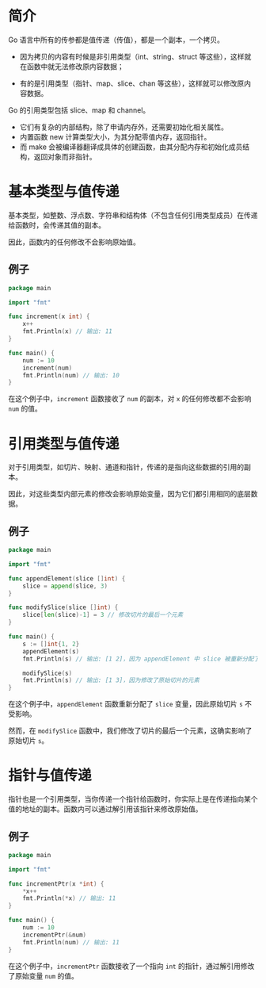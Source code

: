 # 简介

Go 语言中所有的传参都是值传递（传值），都是一个副本，一个拷贝。

- 因为拷贝的内容有时候是非引用类型（int、string、struct 等这些），这样就在函数中就无法修改原内容数据；

- 有的是引用类型（指针、map、slice、chan 等这些），这样就可以修改原内容数据。

Go 的引用类型包括 slice、map 和 channel。

- 它们有复杂的内部结构，除了申请内存外，还需要初始化相关属性。
- 内置函数 new 计算类型大小，为其分配零值内存，返回指针。
- 而 make 会被编译器翻译成具体的创建函数，由其分配内存和初始化成员结构，返回对象而非指针。

# 基本类型与值传递

基本类型，如整数、浮点数、字符串和结构体（不包含任何引用类型成员）在传递给函数时，会传递其值的副本。

因此，函数内的任何修改不会影响原始值。

## 例子

```go
package main

import "fmt"

func increment(x int) {
    x++
    fmt.Println(x) // 输出: 11
}

func main() {
    num := 10
    increment(num)
    fmt.Println(num) // 输出: 10
}
```

在这个例子中，`increment` 函数接收了 `num` 的副本，对 `x` 的任何修改都不会影响 `num` 的值。

# 引用类型与值传递

对于引用类型，如切片、映射、通道和指针，传递的是指向这些数据的引用的副本。

因此，对这些类型内部元素的修改会影响原始变量，因为它们都引用相同的底层数据。

## 例子

```go
package main

import "fmt"

func appendElement(slice []int) {
	slice = append(slice, 3)
}

func modifySlice(slice []int) {
	slice[len(slice)-1] = 3 // 修改切片的最后一个元素
}

func main() {
	s := []int{1, 2}
	appendElement(s)
	fmt.Println(s) // 输出: [1 2]，因为 appendElement 中 slice 被重新分配了，没有修改原始切片

	modifySlice(s)
	fmt.Println(s) // 输出: [1 3]，因为修改了原始切片的元素
}
```

在这个例子中，`appendElement` 函数重新分配了 `slice` 变量，因此原始切片 `s` 不受影响。

然而，在 `modifySlice` 函数中，我们修改了切片的最后一个元素，这确实影响了原始切片 `s`。

# 指针与值传递

指针也是一个引用类型，当你传递一个指针给函数时，你实际上是在传递指向某个值的地址的副本。函数内可以通过解引用该指针来修改原始值。

## 例子

```go
package main

import "fmt"

func incrementPtr(x *int) {
    *x++
    fmt.Println(*x) // 输出: 11
}

func main() {
    num := 10
    incrementPtr(&num)
    fmt.Println(num) // 输出: 11
}
```

在这个例子中，`incrementPtr` 函数接收了一个指向 `int` 的指针，通过解引用修改了原始变量 `num` 的值。